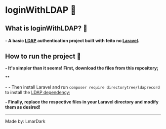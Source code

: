 # loginWithLDAP 📍

## What is loginWithLDAP? 🤔

#### - A basic [LDAP](https://pt.wikipedia.org/wiki/LDAP) authentication project built with  feito no [Laravel](https://laravel.com/).

## How to run the project 👣

**<p>- It's simpler than it seems! First, download the files from this repository;</p>**
**<p>- - Then install Laravel and run ```composer require directorytree/ldaprecord``` to install the [LDAP dependency](https://ldaprecord.com/);</p> 
**<p>- Finally, replace the respective files in your Laravel directory and modify them as desired!</p>**

---

Made by: LmarDark
